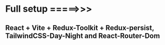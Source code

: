 # Full setup =====>>>

## React + Vite + Redux-Toolkit + Redux-persist, TailwindCSS-Day-Night and React-Router-Dom
